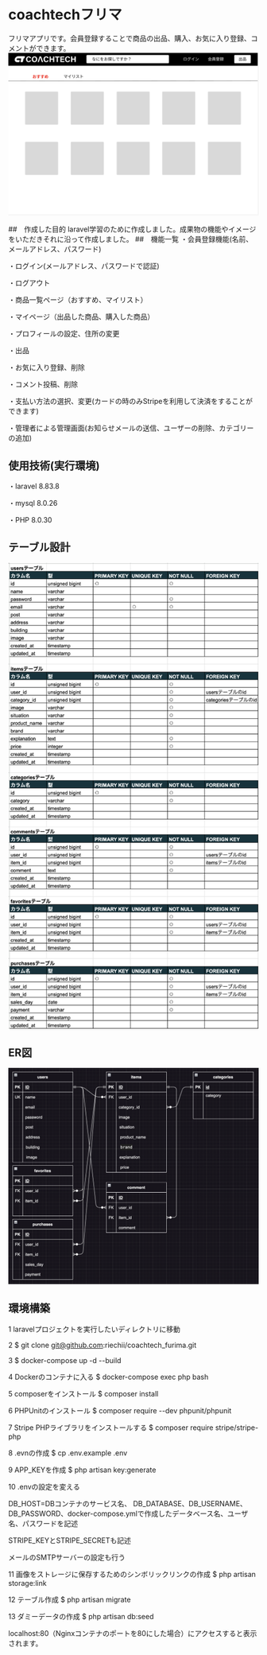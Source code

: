 # coachtechフリマ
フリマアプリです。会員登録することで商品の出品、購入、お気に入り登録、コメントができます。
![oachtech_furima_top](https://github.com/riechii/coachtech_furima/blob/main/oachtech_furima_top.png)

##　作成した目的
laravel学習のために作成しました。成果物の機能やイメージをいただきそれに沿って作成しました。
##　機能一覧
・会員登録機能(名前、メールアドレス、パスワード)

・ログイン(メールアドレス、パスワードで認証)

・ログアウト

・商品一覧ページ（おすすめ、マイリスト）

・マイページ（出品した商品、購入した商品）

・プロフィールの設定、住所の変更

・出品

・お気に入り登録、削除

・コメント投稿、削除

・支払い方法の選択、変更(カードの時のみStripeを利用して決済をすることができます)

・管理者による管理画面(お知らせメールの送信、ユーザーの削除、カテゴリーの追加)

## 使用技術(実行環境)
・laravel 8.83.8

・mysql 8.0.26

・PHP 8.0.30

## テーブル設計
![coachtech_furima_table](https://github.com/riechii/coachtech_furima/blob/main/coachtech_furima_table.png)
## ER図
![oachtech_furima_er](https://github.com/riechii/coachtech_furima/blob/main/oachtech_furima_er.png)
## 環境構築
1 laravelプロジェクトを実行したいディレクトリに移動

2 $ git clone git@github.com:riechii/coachtech_furima.git

3 $ docker-compose up -d --build

4 Dockerのコンテナに入る $ docker-compose exec php bash

5 composerをインストール $ composer install

6 PHPUnitのインストール $ composer require --dev phpunit/phpunit

7 Stripe PHPライブラリをインストールする $ composer require stripe/stripe-php

8 .evnの作成 $ cp .env.example .env

9 APP_KEYを作成 $ php artisan key:generate

10 .envの設定を変える

DB_HOST=DBコンテナのサービス名、 DB_DATABASE、DB_USERNAME、DB_PASSWORD、docker-compose.ymlで作成したデータベース名、ユーザ名、パスワードを記述

STRIPE_KEYとSTRIPE_SECRETも記述

メールのSMTPサーバーの設定も行う

11 画像をストレージに保存するためのシンボリックリンクの作成 $ php artisan storage:link

12 テーブル作成 $ php artisan migrate

13 ダミーデータの作成 $ php artisan db:seed

localhost:80（Nginxコンテナのポートを80にした場合）にアクセスすると表示されます。
